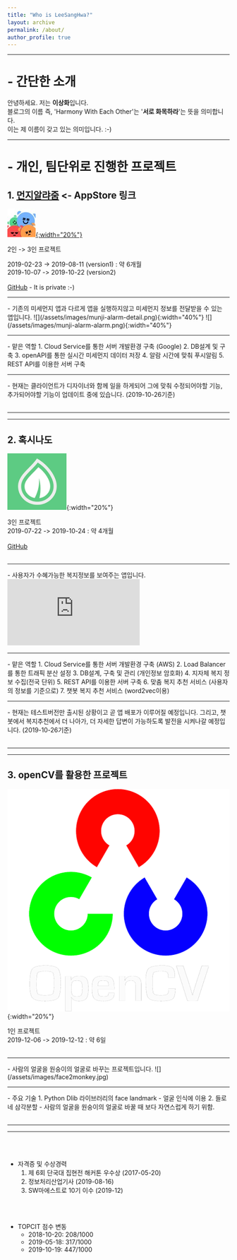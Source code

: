 ```yaml
---
title: "Who is LeeSangHwa?"
layout: archive
permalink: /about/
author_profile: true
---
```


---

# - 간단한 소개
안녕하세요. 저는 **이상화**입니다.  
블로그의 이름 즉, 'Harmony With Each Other'는 '**서로 화목하라**'는 뜻을 의미합니다.  
이는 제 이름이 갖고 있는 의미입니다.  :-)

---




# - 개인, 팀단위로 진행한 프로젝트
## 1. [먼지알랴줌](https://apps.apple.com/us/app/%EB%A8%BC%EC%A7%80%EC%95%8C%EB%9E%B4%EC%A4%8C/id1470952112) <- AppStore 링크
[![](/assets/images/munji-alarm-logo.jpg){:width="20%"}](https://apps.apple.com/us/app/%EB%A8%BC%EC%A7%80%EC%95%8C%EB%9E%B4%EC%A4%8C/id1470952112)  

2인 -> 3인 프로젝트  

2019-02-23 -> 2019-08-11 (version1) : 약 6개월
<br>
2019-10-07 -> 2019-10-22 (version2)  
<br>
[GitHub](https://github.com/lee-sanghwa/OnOffDust) - It is private :-)
<hr>
- 기존의 미세먼지 앱과 다르게 앱을 실행하지않고  
미세먼지 정보를 전달받을 수 있는 앱입니다.  
    ![](/assets/images/munji-alarm-detail.png){:width="40%"} ![](/assets/images/munji-alarm-alarm.png){:width="40%"}
<hr>
- 맡은 역할
    1. Cloud Service를 통한 서버 개발환경 구축 (Google)
    2. DB설계 및 구축
    3. openAPI를 통한 실시간 미세먼지 데이터 저장
    4. 알람 시간에 맞춰 푸시알림
    5. REST API를 이용한 서버 구축
<br>
<hr>
- 현재는 클라이언트가 디자이너와 함께 일을 하게되어  
그에 맞춰 수정되어야할 기능, 추가되어야할 기능이  
업데이트 중에 있습니다.  
(2019-10-26기준)
<br><br>
    
---
---

## 2. 혹시나도

![](/assets/images/hoxynado-logo.png){:width="20%"}

3인 프로젝트  
2019-07-22 -> 2019-10-24 : 약 4개월
<br><br>
[GitHub](https://github.com/lee-sanghwa/hoxymetoo)
<br><br>
<hr>
- 사용자가 수혜가능한 복지정보를 보여주는 앱입니다.
    <iframe src="https://www.youtube.com/embed/ZLpTKLmQIpU" frameborder="0" allowfullscreen></iframe>

<hr>
- 맡은 역할
    1. Cloud Service를 통한 서버 개발환경 구축 (AWS)
    2. Load Balancer를 통한 트래픽 분산 설정
    3. DB설계, 구축 및 관리 (개인정보 암호화)
    4. 지자체 복지 정보 수집(전국 단위)
    5. REST API를 이용한 서버 구축
    6. 맞춤 복지 추천 서비스 (사용자의 정보를 기준으로)
    7. 챗봇 복지 추천 서비스 (word2vec이용)
<br>
<hr>
- 현재는 테스트버전만 출시된 상황이고 곧 앱 배포가 이루어질   
예정입니다. 그리고, 챗봇에서 복지추천에서 더 나아가,  
더 자세한 답변이 가능하도록 발전을 시켜나갈 예정입니다.  
(2019-10-26기준)
<br><br>

---
---

## 3. openCV를 활용한 프로젝트
![](/assets/images/opencv.png){:width="20%"}

1인 프로젝트  
2019-12-06 -> 2019-12-12 : 약 6일
<br><br>
<hr>
- 사람의 얼굴을 원숭이의 얼굴로 바꾸는 프로젝트입니다.
    ![](/assets/images/face2monkey.jpg)

<hr>
- 주요 기술
    1. Python Dlib 라이브러리의 face landmark
    - 얼굴 인식에 이용
    2. 들로네 삼각분할
    - 사람의 얼굴을 원숭이의 얼굴로 바꿀 때 보다 자연스럽게 하기 위함.
<br><br>
    
---
---
        
<br><br>
- 자격증 및 수상경력
    1. 제 6회 단국대 집현전 해커톤 우수상 (2017-05-20)
    2. 정보처리산업기사 (2019-08-16)
    3. SW마에스트로 10기 이수 (2019-12)
    
<br><br>
- TOPCIT 점수 변동
    - 2018-10-20: 208/1000
    - 2019-05-18: 317/1000
    - 2019-10-19: 447/1000